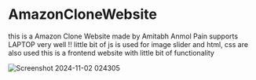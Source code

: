 # AmazonCloneWebsite
this is a Amazon Clone Website made by Amitabh Anmol Pain supports LAPTOP very well !! little bit of js is used for  image slider and html, css are also used this is a frontend website with little bit of functionality 

![Screenshot 2024-11-02 024305](https://github.com/user-attachments/assets/63eb8048-a198-4b7a-85c0-e0775082a206)


